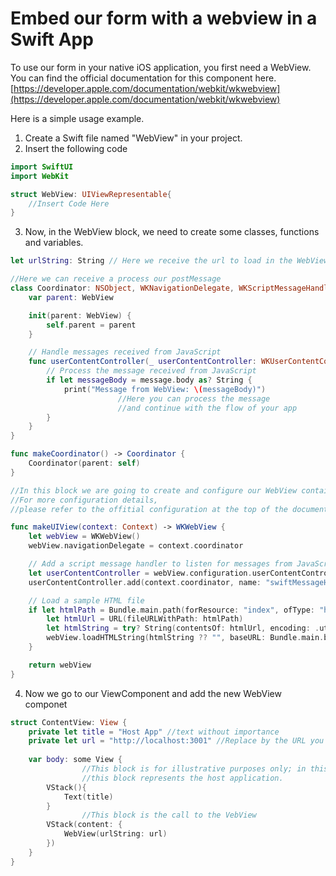 # Embed our form with a webview in a Swift App

To use our form in your native iOS application, you first need a WebView. You can find the official documentation for this component here.
[https://developer.apple.com/documentation/webkit/wkwebview](https://developer.apple.com/documentation/webkit/wkwebview)

Here is a simple usage example.

1. Create a Swift file named "WebView" in your project.
2. Insert the following code

```swift
import SwiftUI
import WebKit

struct WebView: UIViewRepresentable{
	//Insert Code Here
}
```

3. Now, in the WebView block, we need to create some classes, functions and variables.

```swift
let urlString: String // Here we receive the url to load in the WebView container
```

```swift
//Here we can receive a process our postMessage
class Coordinator: NSObject, WKNavigationDelegate, WKScriptMessageHandler {
    var parent: WebView

    init(parent: WebView) {
        self.parent = parent
    }

    // Handle messages received from JavaScript
    func userContentController(_ userContentController: WKUserContentController, didReceive message: WKScriptMessage) {
        // Process the message received from JavaScript
        if let messageBody = message.body as? String {
            print("Message from WebView: \(messageBody)")
						//Here you can process the message 
						//and continue with the flow of your app
        }
    }
}

func makeCoordinator() -> Coordinator {
    Coordinator(parent: self)
}
```

```swift
//In this block we are going to create and configure our WebView container
//For more configuration details, 
//please refer to the offitial configuration at the top of the document.

func makeUIView(context: Context) -> WKWebView {
    let webView = WKWebView()
    webView.navigationDelegate = context.coordinator

    // Add a script message handler to listen for messages from JavaScript
    let userContentController = webView.configuration.userContentController
    userContentController.add(context.coordinator, name: "swiftMessageHandler")

    // Load a sample HTML file
    if let htmlPath = Bundle.main.path(forResource: "index", ofType: "html") {
        let htmlUrl = URL(fileURLWithPath: htmlPath)
        let htmlString = try? String(contentsOf: htmlUrl, encoding: .utf8)
        webView.loadHTMLString(htmlString ?? "", baseURL: Bundle.main.bundleURL)
    }

    return webView
} 
```

4. Now we go to our ViewComponent and add the new WebView componet

```swift
struct ContentView: View {
    private let title = "Host App" //text without importance
    private let url = "http://localhost:3001" //Replace by the URL you need
    
    var body: some View {
				//This block is for illustrative purposes only; in this example, 
				//this block represents the host application.
        VStack(){
            Text(title)
        }
				//This block is the call to the VebView
        VStack(content: {
            WebView(urlString: url)
        })
    }
}
```
